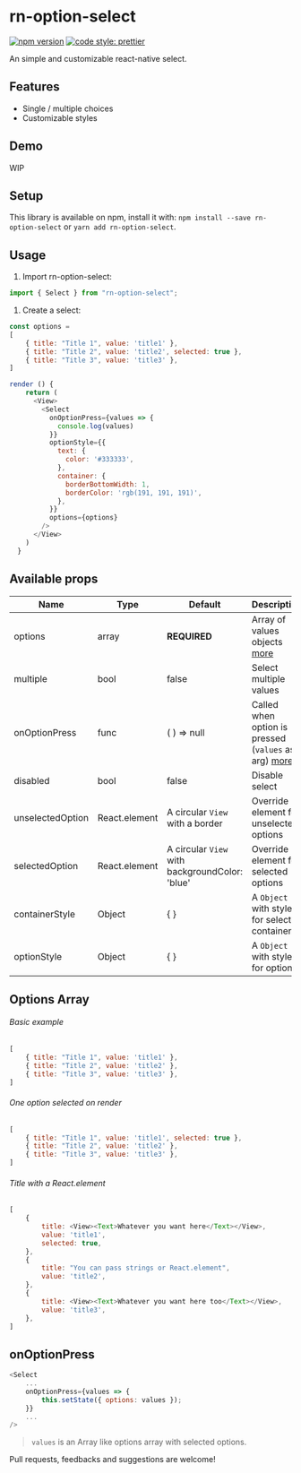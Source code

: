 # rn-option-select
[![npm version](https://badge.fury.io/js/rn-option-select.svg)](https://badge.fury.io/js/rn-option-select) [![code style: prettier](https://img.shields.io/badge/code_style-prettier-ff69b4.svg?style=flat-square)](https://github.com/prettier/prettier)

An simple and customizable react-native select.

## Features

- Single / multiple choices
- Customizable styles

## Demo
WIP

<!-- <p align="center">
<img src="https://raw.githubusercontent.com/mmazzarolo/react-native-tips/master/imgs/modal.gif" height="300" />
<img src="https://raw.githubusercontent.com/mmazzarolo/react-native-modal-datetime-picker/master/extras/datetimepicker-ios.gif" height="300" />
<img src="https://raw.githubusercontent.com/mmazzarolo/react-native-modal/master/.github/example-modal.gif" height="300" /> -->
</p>

## Setup

This library is available on npm, install it with: `npm install --save rn-option-select` or `yarn add rn-option-select`.

## Usage

1.  Import rn-option-select:

```javascript
import { Select } from "rn-option-select";
```

1.  Create a select:

```javascript
const options = 
[
    { title: "Title 1", value: 'title1' },
    { title: "Title 2", value: 'title2', selected: true },
    { title: "Title 3", value: 'title3' },
]

render () {
    return (
      <View>
        <Select
          onOptionPress={values => {
            console.log(values)
          }}
          optionStyle={{
            text: {
              color: '#333333',
            },
            container: {
              borderBottomWidth: 1,
              borderColor: 'rgb(191, 191, 191)',
            },
          }}
          options={options}
        />
      </View>
    )
  }
```

## Available props

| Name                           | Type             | Default                                       | Description                                     |
| ------------------------------ | ---------------- | --------------------------------------------- | ----------------------------------------------- |
| options                        | array            | **REQUIRED**                                  | Array of values objects [more](#options-array)  |
| multiple                       | bool             | false                                         | Select multiple values                          |
| onOptionPress                  | func             | ( ) => null                                   | Called when option is pressed (`values` as arg) [more](#onoptionpress) |
| disabled                       | bool             | false                                         | Disable select                                  |
| unselectedOption               | React.element    | A circular `View` with a border               | Override element for unselected options         |
| selectedOption                 | React.element    | A circular `View` with backgroundColor: 'blue'| Override element for selected options           |
| containerStyle                 | Object           | { }                                           | A `Object` with styles for select container     | 
| optionStyle                    | Object           | { }                                           | A `Object` with styles for options              |

## Options Array
###### Basic example
```javascript
[
    { title: "Title 1", value: 'title1' },
    { title: "Title 2", value: 'title2' },
    { title: "Title 3", value: 'title3' },
]
```
###### One option selected on render
```javascript
[
    { title: "Title 1", value: 'title1', selected: true },
    { title: "Title 2", value: 'title2' },
    { title: "Title 3", value: 'title3' },
]
```
###### Title with a React.element
```javascript
[
    {
        title: <View><Text>Whatever you want here</Text></View>,
        value: 'title1',
        selected: true,
    },
    {
        title: "You can pass strings or React.element",
        value: 'title2',
    },
    {
        title: <View><Text>Whatever you want here too</Text></View>,
        value: 'title3',
    },
]
```

## onOptionPress
```javascript
<Select
    ...
    onOptionPress={values => {
        this.setState({ options: values });
    }}
    ...
/>
```
>`values` is an Array like options array with selected options.




Pull requests, feedbacks and suggestions are welcome!
